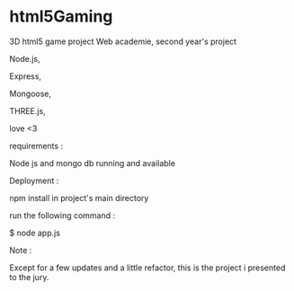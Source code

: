 html5Gaming
===========

3D html5 game project
Web academie, second year's project


Node.js,

Express,

Mongoose,

THREE.js,

love <3


requirements : 

Node js and mongo db running and available 

Deployment :

npm install in project's main directory 

run the following command : 

$ node app.js

Note :

Except for a few updates and a little refactor, this is the project i presented to the jury.